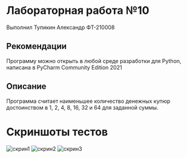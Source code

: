 # Лабораторная работа №10
Выполнил Тупикин Александр ФТ-210008
## Рекомендации
Программу можно открыть в любой среде разработки для Python, написана в PyCharm Community Edition 2021
## Описание
Программа считает наименьшее количество денежных купюр достоинством в 1, 2, 4, 8, 16, 32 и 64 для заданной суммы.
# Скриншоты тестов
![скрин1](https://user-images.githubusercontent.com/49991441/209134226-9cf7527b-6fba-4c04-acd2-37cdde9170f1.png)
![скрин2](https://user-images.githubusercontent.com/49991441/209134236-575c966b-99bb-40f5-8357-150a1976fc12.png)
![скрин3](https://user-images.githubusercontent.com/49991441/209134238-b74f015a-a834-4ff2-b8ef-e5831eb92f78.png)
